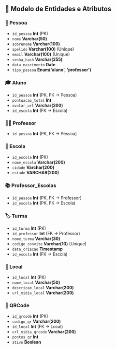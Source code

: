 ## 📌 Modelo de Entidades e Atributos

### 👤 Pessoa
- `id_pessoa` **Int** (PK)
- `nome` **Varchar(50)**
- `sobrenome` **Varchar(100)**
- `apelido` **Varchar(100)** (Unique)
- `email` **Varchar(100)** (Unique)
- `senha_hash` **Varchar(255)**
- `data_nascimento` **Date**
- `tipo_pessoa` **Enum('aluno', 'professor')**

### 🎓 Aluno
- `id_pessoa` **Int** (PK, FK → Pessoa)
- `pontuacao_total` **Int**
- `avatar_url` **Varchar(200)**
- `id_escola` **Int** (FK → Escola)

### 👨‍🏫 Professor
- `id_pessoa` **Int** (PK, FK → Pessoa)

### 🏫 Escola
- `id_escola` **Int** (PK)
- `nome_escola` **Varchar(200)**
- `cidade` **Varchar(200)**
- `estado` **VARCHAR(200)**

### 📚 Professor_Escolas
- `id_pessoa` **Int** (PK, FK → Professor)
- `id_escola` **Int** (PK, FK → Escola)

### 🏷️ Turma
- `id_turma` **Int** (PK)
- `id_professor` **Int** (FK → Professor)
- `nome_turma` **Varchar(30)**
- `codigo_convite` **Varchar(10)** (Unique)
- `data_criacao` **Timestamp**
- `id_escola` **Int** (FK → Escola)

### 📍 Local
- `id_local` **Int** (PK)
- `nome_local` **Varchar(50)**
- `descricao_local` **Varchar(200)**
- `url_midia_local` **Varchar(200)**

### 🔲 QRCode
- `id_qrcode` **Int** (PK)
- `codigo_qr` **Varchar(200)**
- `id_local` **Int** (FK → Local)
- `url_midia_qrcode` **Varchar(200)**
- `pontos_qr` **Int**
- `ativo` **Boolean**
